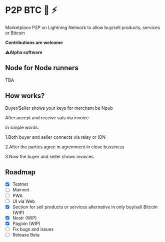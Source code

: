 # P2P BTC 🔑 ⚡

Marketplace P2P on Lightning Network to allow buy/sell products, services or Bitcoin

**Contributions are welcome**

⚠️**Alpha software**

## Node for Node runners

TBA

## How works? 

Buyer/Seller shows your keys for merchant be Npub

After accept and receive sats via invoice

In simple words:

1.Both buyer and seller connects via relay or ION

2.After the parties agree in agremment in close bussiness

3.Now the buyer and seller shows invoices

## Roadmap

- [X] Testnet
- [ ] Mainnet
- [ ] PWA
- [ ] UI via Web
- [x] Section for sell products or services alternative in only buy/sell Bitcoin (WIP)
- [x] Nostr (WIP)
- [x] Payjoin (WIP)
- [ ] Fix bugs and issues
- [ ] Release Beta
